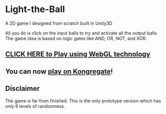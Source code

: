 # Light-the-Ball
A 2D game I designed from scratch built in Unity3D

All you do is click on the input balls to try and activate all the output balls.
The game idea is based on logic gates like AND, OR, NOT, and XOR.

## [CLICK HERE to Play using WebGL technology](http://angsila.cs.buu.ac.th/~57160041/games/Light%20the%20Ball/)
## You can now [play on Kongregate](http://www.kongregate.com/games/off99555/light-the-ball)!

## Disclaimer
The game is far from finished. This is the only prototype version which has only
6 levels of randomness.

